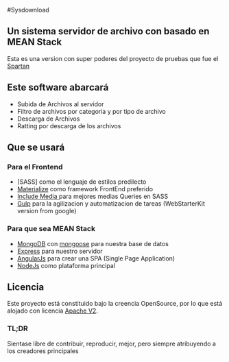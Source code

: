 #Sysdownload
## Un sistema servidor de archivo con basado en MEAN Stack

Esta es una version con super poderes del proyecto de pruebas que fue el [Spartan](http://github.com/taverasmisael/spartan)

## Este software abarcará
* Subida de Archivos al servidor
* Filtro de archivos por categoria y por tipo de archivo
* Descarga de Archivos
* Ratting por descarga de los archivos

## Que se usará
### Para el Frontend
* [SASS][](http://sass-lang.com/) como el lenguaje de estilos predilecto
* [Materialize](http://materializecss.com) como framework FrontEnd preferido
* [Include Media ](include-media.com) para mejores medias Queries en SASS
* [Gulp](http://gulpjs.com/) para la agilizacion y automatizacion de tareas (WebStarterKit version from google)

### Para que sea MEAN Stack
* [MongoDB](http://www.mongodb.org/) con [mongoose](http://mongoosejs.com/) para nuestra base de datos
* [Express](http://expressjs.com/) para nuestro servidor
* [AngularJs](https://angularjs.org/) para crear una SPA (Single Page Application)
* [NodeJs](nodejs.org) como plataforma principal


## Licencia
Este proyecto está constituido bajo la creencia OpenSource, por lo que está alojado con licencia [Apache V2](http://www.apache.org/licenses/).
### TL;DR
Sientase libre de contribuir, reproducir, mejor, pero siempre atribuyendo a los creadores principales
